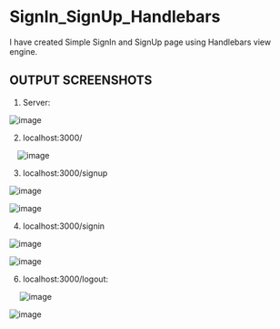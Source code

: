 # SignIn_SignUp_Handlebars
I have created Simple SignIn and SignUp page using Handlebars view engine.

## OUTPUT SCREENSHOTS

1.	Server:
 
 ![image](https://user-images.githubusercontent.com/72666169/139308517-b898cd97-c8b0-42eb-a08e-c12be3e4deff.png)


2.	localhost:3000/
 
 ![image](https://user-images.githubusercontent.com/72666169/139308549-ed61701f-b739-4428-a6ba-5ede5b38fb0a.png)


3.	localhost:3000/signup
 
 ![image](https://user-images.githubusercontent.com/72666169/139308588-3b796839-b604-4d0c-a3a9-3fca8ff49134.png)
 
 ![image](https://user-images.githubusercontent.com/72666169/139308612-4a2688ff-5176-4402-bd70-44121fe61d34.png)


4.	localhost:3000/signin

![image](https://user-images.githubusercontent.com/72666169/139308631-e5b0b113-3882-409c-95e5-c1c24f4da906.png)

![image](https://user-images.githubusercontent.com/72666169/139308651-13cb0587-ea86-4431-a080-aaab8b16f827.png)


6.	localhost:3000/logout:

 
![image](https://user-images.githubusercontent.com/72666169/139308672-8f63d54e-d3ea-4e0b-b85c-863751ee1d9e.png)

![image](https://user-images.githubusercontent.com/72666169/139308698-7cb5e1a3-7510-4870-b8ef-c6413288f334.png)
